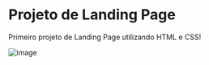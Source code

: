 # Projeto de Landing Page
Primeiro projeto de Landing Page utilizando HTML e CSS! 

![image](https://user-images.githubusercontent.com/100854994/221697748-b9f46169-7d1e-4d3b-8fec-d20be3727916.png)
